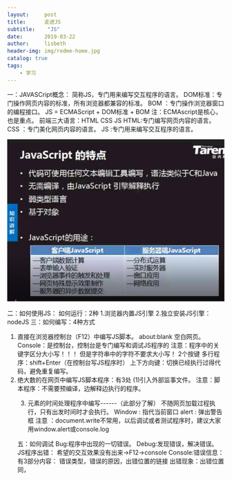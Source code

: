 ```yaml
---
layout:     post
title:      走进JS
subtitle:    "JS"
date:       2019-03-22
author:     lisbeth
header-img: img/redme-home.jpg
catalog: true
tags:
    - 学习
---
```

一：JAVASCript概念：
简称JS，专门用来编写交互程序的语言。
DOM标准：专门操作网页内容的标准，所有浏览器都兼容的标准。
BOM     ：专门操作浏览器窗口的编程接口。
JS = ECMAScript + DOM标准 + BOM
   注：ECMAscript是核心，也是重点。
前端三大语言：HTML CSS JS 
HTML:专门编写网页内容的语言。
CSS ：专门美化网页内容的语言。
JS  :专门用来编写交互程序的语言。

![JS特点](https://github.com/lisbeth0720/lisbeth0720.github.io/blob/master/img/js.png)

二：如何使用JS：
如何运行：2种
1.浏览器内置JS引擎
2.独立安装JS引擎：nodeJS 
三：如何编写：4种方式
1. 直接在浏览器控制台（F12）中编写JS脚本。
 about:blank 空白网页。
Console：是控制台，控制台是专门编写和调试JS程序的
注意：程序中的关键字区分大小写！！！
但是字符串中的字符不要求大小写！
2个按键
多行程序：shift+Enter（在控制台写JS程序时）
上下方向键：切换已经执行过得代码，避免重复编写。
2. 绝大数的在网页中编写JS脚本程序：有3处
(1)<script>元素中
     直接编写在<script>中的js程序，随网页加载过程执行。
      Document:当前网页。
Write:写入功能，直接写入body元素中。
不带换行
Write中的字符串必须符合HTML语法。
强调：write中换行：<br>

(2)单独js文件保存js脚本程序：2步
     <1>.创作。JS文件，保存JS脚本程序
     <2>.<script src=”url”></script>引入外部监事文件。
    注意：脚本程序：不需要预编译，边解释边执行的程序。
       
 3. 元素的时间处理程序中编写------（此部分了解）
    不随网页加载过程执行，只有出发时间时才会执行。
    Window : 指代当前窗口
     alert   :  弹出警告框
     注意   ：document.write不常用，以后调试或者测试程序时，建议大家用window.alert或console.log

五：如何调试
   Bug:程序中出现的一切错误。
   Debug:发现错误，解决错误。
   JS程序出错：
希望的交互效果没有出来->F12->console
 Console:错误信息：有3部分内容：
错误类型，错误的原因，出错位置的链接
出错现象：出错位置同，<script>下的程序：
            出错钱的程序正常执行，出错位置以及之后的程序不会执行，其他<script>中的程序不受影响。
六：变 量
概念：内存中存储1个数据的存储空间，再起个名字。
程序中的数据都要先用变量保存，再处理。
引申：JS中的变量 和数据库的区别？
      变量是内存中的，是临时的，是客户端的；数据库是硬盘上的文件，是持久的，是服务器端只存一份。
如何使用变量：先声明，再赋值，最后取值。
如何声明：Var 变量名;
     注意：强烈建议声明的同时初始化。
     强调:  仅声明未初始化变量，初始值为undefined
命名规则：
（1）不能数字开头
（2）不能使用保留字
（3）建议命名见名知意，最好用英文
（4）驼峰命名：首字母小写，之后每个单词首字母大写 eg:listStyleColor
取值：从变量中取出数据，进行运算。
如何取值：在程序中任何位置，只要使用变量名等效于直接使用变量中存储的数据。
特殊情况：2种
（1） 为一个从未声明过的变量赋值，不会出错，会自动创建同名变量再保存。
（2） 尝试从一个未声明过的变量中取值，会出错
注：ReferenceError：未找到或未声明
 
七：常量
   一旦声明并初始化后，值不可更改。
When:只要保存一旦创建，不可擅自改变的量时。
比如：g 
How：const 常量名=值；
常量名全大写


八：数据类型
What：内存中存储不同数据格式
JS中数据类型：2大类
1.原始类型：值保存再变量本地的数据类型。

   5种：（1）Number  专门保存数字的类型
          所有数字都占有8字节
           1GB=1024MB
             1KB=1024bytes
             1byte=8Bit
          
        （2）String  专门保存字符串的类型
           内存： js的程序内存中的字符都是用unicode标示的。
             Unicode:对全球主要语言中的每个字符都编一个号。
             所占空间：每个字母，标点占1个字节
                       每个汉字占2个字节
             字符串一旦创建不可更改！
              要想改变字符串只能创建新的字符串，替代旧字符串。
         (3）Boolean  专门保存真假二选一的类型
        （4）Undefined 只有一个值undefined
        （5）Null       表示不指向任何地址
        
2.引用类型：值不保存在变量本地的数据类型。
九：数据类型的转换
  JS是弱类型编程语言：3方面
（1）声明变量时，不用规定变量的存储的数据类型。
（2）赋值时，动态决定变量的数据类型，同一个变量可先后保存不同的类型的数据。
（3）运算时，JS会根据需要，动态转换数据的类型
2大类：
   隐式转换：
     无需程序员干预，JS自动完成的类型转换
  仅讨论+运算中的隐式转换：
算数计算中，一切类型都隐式转换味numberl类型，再计算
 比如：”2”->2  true->1   false->0
特例：+运算中只要有一方是字符串，两类型都转化为字符串类型，且+运算变为字符串拼接！
表达式：有数据，变量和运算符组成的一个公式，每个表达式默认都从左向右，两两计算，每个表达式有且仅有一个运算结果。
  隐式转换，仅仅影响表达式的运算结果，不影响变量中存储的实际类型。 

强制转换：程序员通过主动调用专门函数，执行转换。
   1.任意类型转string:2种
      var str=x.toString();
JS种，一切数据都有toString方法。
  Var str=String(x);  ->隐式转换的原型
String->Number :2种；
任意类型 ->Number: var n=number(x);
String->Number :2种；
  Var n=parseInt(str);
原理：从str来时位置逐个读取每个字符，直到碰到第一个不是数字的字符时，停止读取，自动忽略开头碰到的空格。
Number VS parseInt(str)
  比如：Number（“12px”)->NaN
        parseInt(“12px”)  ->12
var n=parseFloat(str);
原理和parseInt完全一致，但是parseInt 认第一个小数点。

十：运算符和表达式
1.程序 ：让计算机按照人的想法去执行任务。
运算符 ：程序中模拟人的思维运算或判断的符号。
两字符串做比较：一次PK每一位字符的unicode编号，只要有一位字符，分出大小，就不再比较。
比如:“3”>“10”->true
2. NaN : NAN和任何数据座大小或等于比较永远返回false
    NaN和任何数据作大小或不等于比较，永远返回true
isNaN(number(“”));->false  因为number(“”)可以将空字符串转化为数字0；
3.undefiend  VS  null
   undefined:是所有没有值得变量的默认值
   Null ：null专门表示一个变量不在指向任何对象地址。
主动释放一个变量引用的对象
        何时使用null? 当使用完一个呼叫大对象是，主动释放对象总是一个好的对象。
 ![null](https://github.com/lisbeth0720/lisbeth0720.github.io/blob/master/img/js.png)

4.如何判断一个字符是汉字？
   第一个汉字是“一”->”\u4e00”
   最后一个汉字“\u9fa5”
5.位移运算：2个
  左移：n<<m  将n左移m位。
  右移：n<<m 将n的二进制，右移n位。
  0    0     0    0    0   0    0   0
 128   64    32   16   8   4    2   1
6.三目运算：目：指的是参与运算的个数。


五：数组：
5.1.1概念：
一组持续的变量组成的集合--统一起一个名字批量管理多个数据。

5.1.2 如何使用？ 创建 赋值 取值
（1）创建：4种（注意：后两种不常见，不常用,了解一下即可）
1. var 变量名=[];  -->创建一个空数组
2. var 变量名=[值1，值2，值3，...]  -->创建一个数组的同时给数组指定初始元素（数组中每个值）。
数组是引用数据的对象。
变量中保存了数组对象的地址，也称引用了数组对象。

3. var arr= new Array();  -->创建一个空数组对象。
     new  : 创建一个新对象，并返回新对象地址。
     Array  :  JS中的数组类型
     New Array（） -->创建一个数组类型的新对象，并返回一个新对象的地址。
4. var arr=new Array(n);  -->创建n个元素的数组
  另一种写法：new Array(值1，值2，...)

5.1.3 如何找到数组：
  找到数组：使用变量等效于直接使用变量引用的数据对象。
              数组对象中，每一个元素都有一个下标：每一个元素的位置号下标从0开始，到元素个数-1结束
5.1.4 ！！！ JS数组 VS 其他数组
<1>JS中数组越界不会报错！！！
<2>为不存在的位置赋值，不会出错，会自动创建指定下标的新元素。
    <3>从不存在的位置赋值：不会出错！也不会增加新元素！而是返回undefined
5.1.5关联数组：
可以自己定义下标名称的数组
1. 为什么?    [“范冰冰”,91,67,95]
           Sname  mach yuwen eng
2. 如何创建关联数组：var fbb=[];
                     Fbb[“sname”]=”范冰冰”;
                     Fbb[“mach”]=91;
3. 如何访问关联数组中的元素？
Fbb[“sname”];
关联数组中的.length属性失效！
关联（hash）数组：下标是不能重复的
优势：利用Hash算法，精确定位某个下标的位置
不用遍历。
索引数组：缺：下标自动分配，无意义
要想按内容查找元素，只能从头开始遍历
遍历关联数组：
For(var key in arr)
5.1.6原始类型 引用类型
原始类型赋值修改其中一个对象，另一个变量不受影响
eg :  var m=100;
     n=m;
     n++;
     Console.log(m);  //输出结果为100
而引用类型对象变量间赋值，只要任意一方修改对象，另一方变量受影响。
eg .  var my=["包子","包子","包子","包子","包子"];
var lp=my;
Lp[0]=0;
console.log(my);   //剩下4
my[1]=0;
console.log(lp);   //剩下3
5.1.7  undefiend  VS  null
    undefined:是所有没有值得变量的默认值,一般自动赋值
    Null ：null专门表示一个变量不再指向任何对象地址。
主动释放一个变量引用的对象
 何时使用null? 
当使用完一个呼叫大对象是，主动释放对象总是一个好的习惯。
 垃圾回收器:专门释放对象内存的一个程序
              在底层，在后台，伴随当前程序同时运行
引擎会定时自动调用垃圾回收器。
总有一个对象不在被任何变量引用时，才会释放。
5.1.8
数组是对象：封装了一组数据，并提供了对数据的操作方法。
.length属性：获得数组中的元素个数！=实际的个数
.length属性：只是象征意义。
何时使用：3种
（1）arr[arr.length-1]:获得任意长度数组中的最后一个元素。
（2）arr[arr.length]=新值：向数组末尾追加一个新元素。
         改小length的值，可删除末尾元素。
数组遍历：从下标0位置开始，依次取出每个元素，反复执行相同的操作。

三要素：
      1.循环条件：下标<arr.length
      2.循环变量：下标i,从0开始，每次增加1，到arr.length-1结束。
      3 循环体  ：xxx

十一：
   API:应用程序编程的接口
   已经实现的，现在的对象和方法。提高开放效率。

引申：判断输入的一个字符是否是汉字：
    如果“\u4e00”<=字符<=“\u9fa5”,输出是汉字

三：函数：
3.1概念：封装一个专门任务的步骤清单的代码段起一个任务名。
3.2何时使用：只要定义一个专门的任务，都要封装一个函数。
使用函数：声明 定义 和调用 
如何声明并定义一个函数：
Function 函数名([参数变量列表]){
函数体；
}
函数只用调用时才会执行，反复调用，就会反复执行相同的操作！
（1）Tofixed(数值)   保存到xxx位小数
（2）CharCodeAt() 
（3）Prompt()
（4）isNaN(n)  专门判断n 是否是数字。

！！！在任意min-max之间取随机整数的公式：
parseInt(Math.random()*（max-min+1）+min)
        0<=xxx <1

1.***函数：
注意：函数声明提前不是很懂！！！
*声明提前： 在程序执行前或函数被调用前，将var生命的变量和function声明的函数提前到当前作用于的顶部集中闯将
强调：仅声明提前，赋值留在原地。
***按值传递：JS 中无论变量赋值或使用变量传递参数时，都是将变量中的值，复制一个副本给对方!
2.全局函数（作为了解）
  就是ES标准中已经定义好的，开发中可以直接调用的函数。
  parseInt/Float(str)
  isNaN(num)
编码:将url中的非法字符，改为合法字符表示
http://.../s?word=%E5%BC%A0
           张
        Utf-8格式编码
          汉字占3字节
url中不允许出现多字节字符！
解决：将url中的多字节，变为单字节。
URL中不允许参数值中出现保留字符：比如：/
http://tmooc.cn-->http%3A%2f%2ftmooc
encodeURI()
解码：将url中的非法字符编码后的内容，恢复成原文decodeURI()

十二：Web 浏览器中的JAVAScript
概念：通常称为客户端的JavaScript 
12.1客户端的javascript
window对象是所有客户端的javascript特性和API的主要接入点。它表示浏览器的一个窗口或窗体。并且可以用标识符window来引用它。
